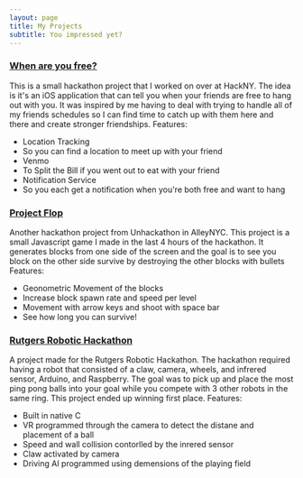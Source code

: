```yaml
---
layout: page
title: My Projects
subtitle: You impressed yet?
---
```


### [When are you free?](https://github.com/SimpleSnippet/WhenRUFree-iOS.git)
This is a small hackathon project that I worked on over at HackNY.  The idea is it's an iOS application that can tell you when your friends are free to hang out with you.  It was inspired by me having to deal with trying to handle all of my friends schedules so I can find time to catch up with them here and there and create stronger friendships.
Features:

- Location Tracking 
- So you can find a location to meet up with your friend
- Venmo
- To Split the Bill if you went out to eat with your friend
- Notification Service
- So you each get a notification when you're both free and want to hang




### [Project Flop](https://github.com/SimpleSnippet/ProjectFlop.git)
Another hackathon project from Unhackathon in AlleyNYC.  This project is a small Javascript game I made in the last 4 hours of the hackathon.  It generates blocks from one side of the screen and the goal is to see you block on the other side survive by destroying the other blocks with bullets
Features:

- Geonometric Movement of the blocks
- Increase block spawn rate and speed per level
- Movement with arrow keys and shoot with space bar 
- See how long you can survive!



### [Rutgers Robotic Hackathon](https://github.com/SimpleSnippet/RoboticsHackathon.git)
A project made for the Rutgers Robotic Hackathon.  The hackathon required having a robot that consisted of a claw, camera, wheels, and infrered sensor, Arduino, and Raspberry.  The goal was to pick up and place the most ping pong balls into your goal while you compete with 3 other robots in the same ring.  This project ended up winning first place.
Features:

- Built in native C
- VR programmed through the camera to detect the distane and placement of a ball
- Speed and wall collision contorlled by the inrered sensor
- Claw activated by camera
- Driving AI programmed using demensions of the playing field
